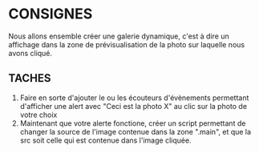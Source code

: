 # CONSIGNES

Nous allons ensemble créer une galerie dynamique, c'est à dire un affichage dans la zone de prévisualisation de la photo sur laquelle nous avons cliqué.

## TACHES

1. Faire en sorte d'ajouter le ou les écouteurs d'évènements permettant d'afficher une alert avec "Ceci est la photo X" au clic sur la photo de votre choix
2. Maintenant que votre alerte fonctione, créer un script permettant de changer la source de l'image contenue dans la zone ".main", et que la src soit celle qui est contenue dans l'image cliquée.
